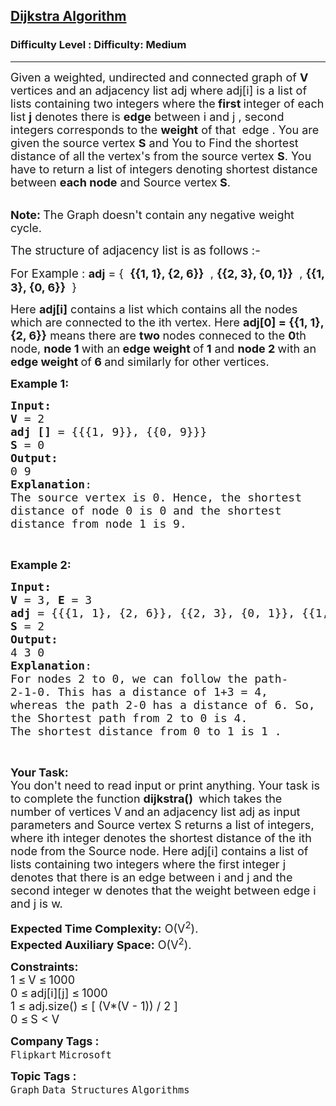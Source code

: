 <h2><a href="https://www.geeksforgeeks.org/problems/implementing-dijkstra-set-1-adjacency-matrix/1?page=9&sortBy=submissions">Dijkstra Algorithm</a></h2><h3>Difficulty Level : Difficulty: Medium</h3><hr><div class="problems_problem_content__Xm_eO"><p><span style="font-size: 18px;">Given a weighted, undirected and connected graph of <strong>V</strong> vertices and an adjacency list adj where adj[i] is a list of lists containing two integers where the<strong> first </strong>integer of each list <strong>j</strong>&nbsp;denotes there is <strong>edge</strong> between i and j&nbsp;,&nbsp;second integers corresponds to the <strong>weight</strong> of that&nbsp;&nbsp;edge .&nbsp;You are given the source vertex <strong>S</strong> and You to&nbsp;Find the shortest distance of all the vertex's from the source vertex <strong>S</strong>.&nbsp;You have to return a list of integers denoting shortest distance between <strong>each node</strong> and Source vertex<strong> S</strong>.</span><br>&nbsp;</p>
<p><span style="font-size: 18px;"><strong>Note: </strong>The Graph doesn't contain any negative weight cycle.</span></p>
<p><span style="font-size: 14pt;">The structure of adjacency list is as follows :-</span></p>
<p><span style="font-size: 14pt;">For Example :&nbsp;</span><strong style="font-size: 18px;">adj</strong><span style="font-size: 18px;"> = {&nbsp; <strong>{{1, 1}, {2, 6}}</strong>&nbsp; , <strong>{{2, 3}, {0, 1}}</strong>&nbsp; , <strong>{{1, 3}, {0, 6}}</strong>&nbsp; }</span></p>
<p><span style="font-size: 18px;">Here <strong>adj[i]</strong> contains a list which contains all the nodes which are connected to the ith vertex. Here <strong>adj[0] = </strong></span><strong><span style="font-size: 18px;">{</span></strong><span style="font-size: 18px;"><strong>{1, 1}, {2, 6}}</strong> means there are <strong>two </strong>nodes conneced to the <strong>0</strong>th node, <strong>node 1 </strong>with an<strong> edge weight </strong>of<strong> 1</strong> and <strong>node 2 </strong>with an<strong> edge weight </strong>of<strong> 6&nbsp;</strong>and similarly for other vertices.</span></p>
<p><span style="font-size: 18px;"><strong>Example 1:</strong></span></p>
<pre><span style="font-size: 18px;"><strong>Input:</strong></span>
<span style="font-size: 18px;"><strong>V </strong>= 2
<strong>adj [] </strong>=<strong> </strong>{{{1, 9}}, {{0, 9}}}
<strong>S </strong>= 0</span>
<span style="font-size: 18px;"><strong>Output:</strong>
0 9
<strong>Explanation</strong>:
</span><img src="https://media.geeksforgeeks.org/img-practice/PROD/addEditProblem/700334/Web/Other/6a77963c-f9a6-4cf4-953c-19a2759a52a3_1685086564.png" alt="">
<span style="font-size: 18px;">The source vertex is 0. Hence, the shortest 
distance of node 0 is 0 and the shortest 
distance from node 1 is 9.</span>
</pre>
<p>&nbsp;</p>
<p><span style="font-size: 18px;"><strong>Example 2:</strong></span></p>
<pre><span style="font-size: 18px;"><strong>Input:
V </strong>= 3, <strong>E</strong> = 3
<strong>adj</strong> = {{{1, 1}, {2, 6}}, {{2, 3}, {0, 1}}, {{1, 3}, {0, 6}}}</span>
<span style="font-size: 18px;"><strong>S </strong>= 2</span>
<span style="font-size: 18px;"><strong>Output:</strong>
4 3 0
<strong>Explanation</strong>:
</span><img src="https://media.geeksforgeeks.org/img-practice/PROD/addEditProblem/700334/Web/Other/8c9ee3a2-a7d3-4028-ae22-a22ddb6ab7a3_1685086565.png" alt="">
<span style="font-size: 18px;">For nodes 2 to 0, we can follow the path-
2-1-0. This has a distance of 1+3 = 4,
whereas the path 2-0 has a distance of 6. So,
the Shortest path from 2 to 0 is 4.
The shortest distance from 0 to 1 is 1 .</span>
</pre>
<p>&nbsp;</p>
<p><span style="font-size: 18px;"><strong>Your Task:</strong><br>You don't need to read input or print anything. Your task is to complete the function&nbsp;<strong>dijkstra()</strong>&nbsp;</span> <span style="font-size: 18px;">which takes the number of vertices V<strong> </strong>and<strong>&nbsp;</strong>an adjacency list adj as input parameters&nbsp;and Source vertex S returns a list of integers, where ith integer denotes the shortest distance of the ith node from the Source node. </span> <span style="font-size: 18px;">Here adj[i] contains a list of lists containing two integers where the first integer j denotes that there is an edge between i and j and the second integer w denotes that the weight between edge i and j is w.</span></p>
<p><span style="font-size: 18px;"><strong>Expected Time Complexity:</strong>&nbsp;O(V<sup>2</sup>).<br><strong>Expected Auxiliary Space:</strong>&nbsp;O(V<sup>2</sup>).</span></p>
<div><span style="font-size: 18px;"><strong>Constraints:</strong><br>1 </span> <span style="font-size: 18px;">≤</span> <span style="font-size: 18px;"> V </span> <span style="font-size: 18px;">≤</span> <span style="font-size: 18px;"> 1000<br>0 </span> <span style="font-size: 18px;">≤</span> <span style="font-size: 18px;"> adj[i][j] </span> <span style="font-size: 18px;">≤</span> <span style="font-size: 18px;"> 1000</span></div>
<div><span style="font-size: 18px;">1 ≤&nbsp;adj.size()&nbsp;≤ [ (V*(V - 1)) / 2 ]<br>0 </span> <span style="font-size: 18px;">≤</span> <span style="font-size: 18px;"> S &lt; V</span></div></div><p><span style=font-size:18px><strong>Company Tags : </strong><br><code>Flipkart</code>&nbsp;<code>Microsoft</code>&nbsp;<br><p><span style=font-size:18px><strong>Topic Tags : </strong><br><code>Graph</code>&nbsp;<code>Data Structures</code>&nbsp;<code>Algorithms</code>&nbsp;